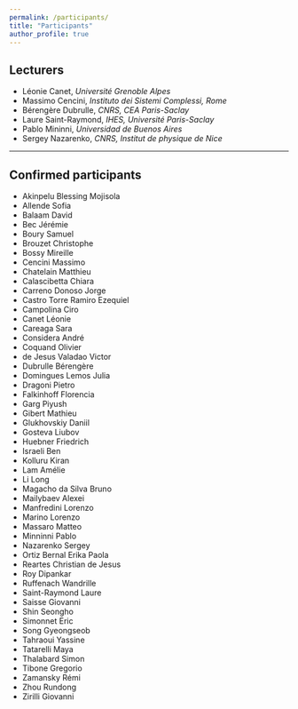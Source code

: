 ```yaml
---
permalink: /participants/
title: "Participants"
author_profile: true
---
```


## Lecturers

- Léonie Canet, *Université Grenoble Alpes*
- Massimo Cencini, *Instituto dei Sistemi Complessi, Rome*
- Bérengère Dubrulle, *CNRS, CEA Paris-Saclay*
- Laure Saint-Raymond, *IHES, Université Paris-Saclay* 
- Pablo Mininni, *Universidad de Buenos Aires*
- Sergey Nazarenko, *CNRS, Institut de physique de Nice*


---
## Confirmed participants

- Akinpelu	Blessing Mojisola
- Allende	Sofia
- Balaam	David
- Bec 	Jérémie
- Boury	Samuel
- Brouzet	Christophe
- Bossy	Mireille
- Cencini	Massimo
- Chatelain	Matthieu
- Calascibetta	Chiara
- Carreno Donoso	Jorge
- Castro Torre	Ramiro Ezequiel
- Campolina	Ciro
- Canet	Léonie
- Careaga Sara
- Considera	André
- Coquand	Olivier
- de Jesus Valadao	Victor
- Dubrulle	Bérengère
- Domingues Lemos	Julia
- Dragoni	Pietro
- Falkinhoff	Florencia
- Garg	Piyush
- Gibert	Mathieu
- Glukhovskiy	Daniil
- Gosteva	Liubov
- Huebner	Friedrich
- Israeli	Ben
- Kolluru	Kiran
- Lam	Amélie
- Li Long
- Magacho da Silva	Bruno
- Mailybaev	Alexei
- Manfredini	Lorenzo
- Marino	Lorenzo
- Massaro	Matteo
- Minninni	Pablo
- Nazarenko	Sergey
- Ortiz Bernal	Erika Paola
- Reartes	Christian de Jesus
- Roy	Dipankar
- Ruffenach	Wandrille
- Saint-Raymond	Laure
- Saisse	Giovanni
- Shin	Seongho
- Simonnet	Eric
- Song	Gyeongseob
- Tahraoui	Yassine
- Tatarelli	Maya
- Thalabard	Simon
- Tibone	Gregorio
- Zamansky	Rémi
- Zhou Rundong
- Zirilli Giovanni
